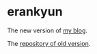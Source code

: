 # erankyun
 The new version of [my blog](https://hamletpetrosyan.github.io/erankyun).

 The [repository of old version](https://github.com/HamletPetrosyan/3angle).
